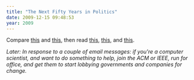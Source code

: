 ```yaml
---
title: "The Next Fifty Years in Politics"
date: 2009-12-15 09:48:53
year: 2009
---
```

Compare <a href="http://www.schneier.com/blog/archives/2009/12/the_us_civil_ri.html">this</a> and <a href="http://www.guardian.co.uk/commentisfree/cif-green/2009/dec/14/climate-change-battle-redefine-humanity">this</a>, then read <a href="http://www.amazon.com/Bury-Chains-Prophets-Rebels-Empires/dp/0618619070">this</a>, <a href="http://www.amazon.com/Beyond-River-Untold-Underground-Railroad/dp/0684870665">this</a>, and <a href="http://www.amazon.com/Storms-My-Grandchildren-Catastrophe-Humanity/dp/1608192008">this</a>.

<em>Later: In response to a couple of email messages: if you're a computer scientist, and want to do something to help, join the ACM or IEEE, run for office, and get them to start lobbying governments and companies for change.</em>
